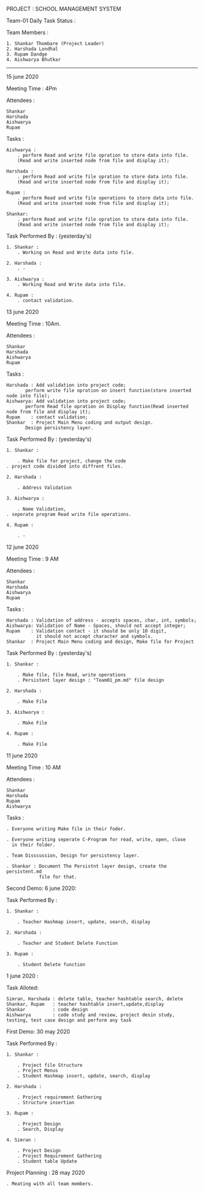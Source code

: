 PROJECT : SCHOOL MANAGEMENT  SYSTEM

Team-01 Daily Task Status :

Team Members :

    1. Shankar Thombare (Project Leader)
    2. Harshada Londhal
    3. Rupam Dandge
    4. Aishwarya Bhutkar
_______________________________________________________________________________________________________________
15 june 2020    

Meeting Time : 4Pm   

Attendees :  

	Shankar
	Harshada
	Aishwarya
	Rupam

Tasks :

	Aishwarya :  
		. perform Read and write file opration to store data into file. 
		(Read and write inserted node from file and display it);

	Harshada :  
		. perform Read and write file opration to store data into file.
		(Read and write inserted node from file and display it);
 
	Rupam :  
		. perform Read and write file operations to store data into file. 
		(Read and write inserted node from file and display it);

	Shankar:  
		. perform Read and write file opration to store data into file. 
		(Read and write inserted node from file and display it);

Task Performed By : (yesterday's)

    1. Shankar :  
		. Working on Read and Write data into file. 
	
    2. Harshada :  
		. -
    
    3. Aishwarya :  
		. Working Read and Write data into file.
    
    4. Rupam :  
		. contact validation. 

13 june 2020

Meeting Time : 10Am. 

Attendees :  

	Shankar
	Harshada
	Aishwarya
	Rupam
Tasks :

	Harshada : Add validation into project code;
		   perform write file opration on insert function(store inserted node into file);
	Aishwarya: Add validation into project code;
		   perform Read file opration on Display function(Read inserted node from file and display it); 
	Rupam    : contact validation;
	Shankar  : Project Main Menu coding and output design.
		   Design persistency layer.

Task Performed By : (yesterday's)

    1. Shankar :  

    	. Make file for project, change the code
	. project code divided into diffrent files.
	
    2. Harshada :
    
    	. Address Validation
    
    3. Aishwarya :
    
    	. Name Validation, 
	. seperate program Read write file operations.
    
    4. Rupam :
    
    	. -



12 june 2020

Meeting Time : 9 AM

Attendees :  

	Shankar
	Harshada
	Aishwarya
	Rupam
Tasks :

	Harshada : Validation of address - accepts spaces, char, int, symbols;
	Aishwarya: Validation of Name - Spaces, should not accept integer; 
	Rupam    : Validation contact - it should be only 10 digit, 
	           it should not accept character and symbols.
	Shankar  : Project Main Menu coding and design, Make file for Project  
	
Task Performed By : (yesterday's)

    1. Shankar :  

    	. Make file, file Read, write operations
    	. Persistent layer design : "Team01_pm.md" file design
	
    2. Harshada :
    
    	. Make File
    
    3. Aishwarya :
    
    	. Make File
    
    4. Rupam :
    
    	. Make File


11 june 2020

Meeting Time : 10 AM
		     
Attendees :  

	Shankar
	Harshada
	Rupam
	Aishwarya
    
Tasks :  

	. Everyone writing Make file in their foder.

	. Everyone writing seperate C-Program for read, write, open, close 
	  in their folder.

	. Team Disscussion, Design for persistency layer.
	
	. Shankar : Document The Persistnt layer design, create the persistent.md 
	            file for that.

Second Demo: 6 june 2020: 

Task Performed By :

    1. Shankar :  
    
        . Teacher Hashmap insert, update, search, display
            
    2. Harshada :

        . Teacher and Student Delete Function
              
    3. Rupam :  

        . Student Delete function

1 june 2020 :

Task Alloted:

    Simran, Harshada : delete table, teacher hashtable search, delete
    Shankar, Rupam   : teacher hashtable insert,update,display
    Shankar          : code design
    Aishwarya        : code study and review, project desin study, testing, test case design and perform any task

First Demo: 30 may 2020

Task Performed By :

    1. Shankar :  
    
        . Project file Structure
        . Project Menus
        . Student Hashmap insert, update, search, display
            
    2. Harshada :

        . Project requirement Gathering 
        . Structure insertion
              
    3. Rupam :  

        . Project Design
        . Search, Display

    4. Simran :   

        . Project Design 
        . Project Requirement Gathering 
        . Student table Update  

Project Planning : 28 may 2020
        
    . Meating with all team members.   

                

